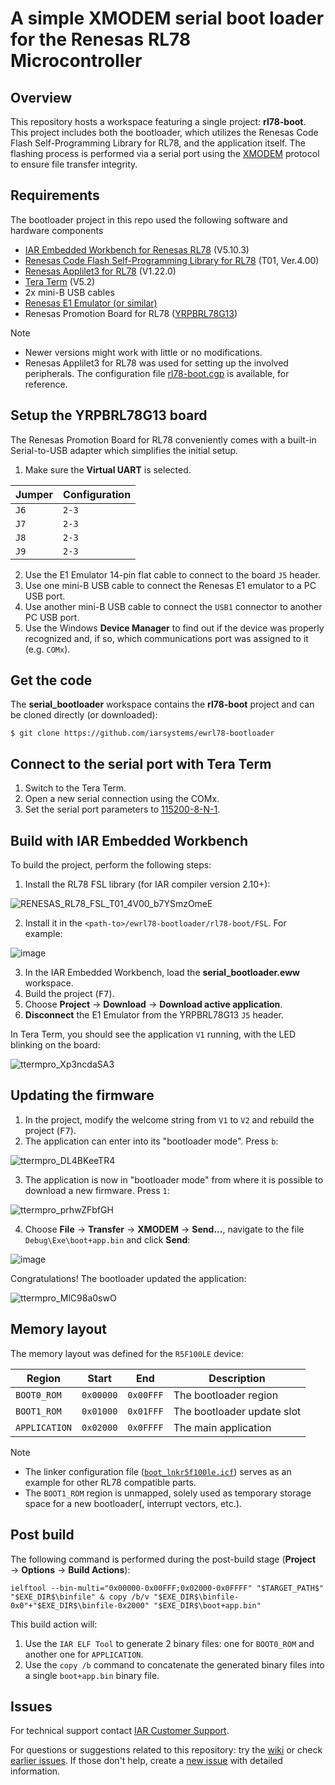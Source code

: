 # A simple XMODEM serial boot loader<br>for the Renesas RL78 Microcontroller

## Overview
This repository hosts a workspace featuring a single project: __rl78-boot__. This project includes both the bootloader, which utilizes the Renesas Code Flash Self-Programming Library for RL78, and the application itself. The flashing process is performed via a serial port using the [XMODEM](https://en.wikipedia.org/wiki/XMODEM) protocol to ensure file transfer integrity.

## Requirements
The bootloader project in this repo used the following software and hardware components
- [IAR Embedded Workbench for Renesas RL78](https://iar.com/ewrl78) (V5.10.3)
- [Renesas Code Flash Self-Programming Library for RL78](https://www.renesas.com/us/en/software-tool/code-flash-libraries-flash-self-programming-libraries) (T01, Ver.4.00)
- [Renesas Applilet3 for RL78](https://renesas.com/applilet) (V1.22.0)
- [Tera Term](https://github.com/TeraTermProject/teraterm/releases/latest) (V5.2)
- 2x mini-B USB cables
- [Renesas E1 Emulator (or similar)](https://renesas.com/e1)
- Renesas Promotion Board for RL78 ([YRPBRL78G13](https://renesas.com/yrpbrl78g13))

>[!NOTE]
>- Newer versions might work with little or no modifications.
>- Renesas Applilet3 for RL78 was used for setting up the involved peripherals. The configuration file [rl78-boot.cgp](rl78-boot/rl78-boot.cgp) is available, for reference.

## Setup the YRPBRL78G13 board
The Renesas Promotion Board for RL78 conveniently comes with a built-in Serial-to-USB adapter which simplifies the initial setup.

1) Make sure the __Virtual UART__ is selected.

| Jumper | Configuration |
| -      | -             |
| `J6`   | `2-3`         |
| `J7`   | `2-3`         |
| `J8`   | `2-3`         |
| `J9`   | `2-3`         |

2) Use the E1 Emulator 14-pin flat cable to connect to the board `J5` header.
3) Use one mini-B USB cable to connect the Renesas E1 emulator to a PC USB port.
4) Use another mini-B USB cable to connect the `USB1` connector to another PC USB port.
5) Use the Windows __Device Manager__ to find out if the device was properly recognized and, if so, which communications port was assigned to it (e.g. `COMx`).


## Get the code
The __serial_bootloader__ workspace contains the __rl78-boot__ project and can be cloned directly (or downloaded):
```
$ git clone https://github.com/iarsystems/ewrl78-bootloader
```

## Connect to the serial port with Tera Term
1) Switch to the Tera Term.
2) Open a new serial connection using the COMx.
3) Set the serial port parameters to [115200-8-N-1](https://en.wikipedia.org/wiki/8-N-1).


## Build with IAR Embedded Workbench
To build the project, perform the following steps:

1) Install the RL78 FSL library (for IAR compiler version 2.10+):
   
![RENESAS_RL78_FSL_T01_4V00_b7YSmzOmeE](https://github.com/user-attachments/assets/c68600ef-fd21-4b89-811f-2ba4edf86c73)

2) Install it in the `<path-to>/ewrl78-bootloader/rl78-boot/FSL`. For example:

![image](https://github.com/user-attachments/assets/6b32c5c1-9bda-4138-9474-2d23ff4cbb5c)

3) In the IAR Embedded Workbench, load the __serial_bootloader.eww__ workspace.
4) Build the project (<kbd>F7</kbd>).
5) Choose __Project__ → __Download__ → __Download active application__.
6) __Disconnect__ the E1 Emulator from the YRPBRL78G13 `J5` header.

In Tera Term, you should see the application `V1` running, with the LED blinking on the board:

![ttermpro_Xp3ncdaSA3](https://github.com/user-attachments/assets/05fed6b7-752d-4d3b-83e8-4230999e0828)


## Updating the firmware
1) In the project, modify the welcome string from `V1` to `V2` and rebuild the project (<kbd>F7</kbd>).
2) The application can enter into its "bootloader mode". Press `b`:

![ttermpro_DL4BKeeTR4](https://github.com/user-attachments/assets/8669373b-0e0d-4b66-9545-6dff2acd3d07)

3) The application is now in "bootloader mode" from where it is possible to download a new firmware. Press `1`:

![ttermpro_prhwZFbfGH](https://github.com/user-attachments/assets/1233107d-fbd6-47a0-aa16-2404b9fe785c)

4) Choose __File__ → __Transfer__ → __XMODEM__ → __Send...__, navigate to the file `Debug\Exe\boot+app.bin` and click __Send__:

![image](https://github.com/user-attachments/assets/61a88220-bc84-48ef-8cf1-6df975f9e6a1)

Congratulations! The bootloader updated the application:

![ttermpro_MlC98a0swO](https://github.com/user-attachments/assets/714b0639-6243-4535-8dcd-3d7b957373d6)


## Memory layout
The memory layout was defined for the `R5F100LE` device:

| Region        | Start     | End       | Description                |
| -             | -         | -         | -                          | 
| `BOOT0_ROM`   | `0x00000` | `0x00FFF` | The bootloader region      |
| `BOOT1_ROM`   | `0x01000` | `0x01FFF` | The bootloader update slot |
| `APPLICATION` | `0x02000` | `0x0FFFF` | The main application       |

>[!NOTE]
>- The linker configuration file ([`boot_lnkr5f100le.icf`](rl78-boot/boot_lnkr5f100le.icf)) serves as an example for other RL78 compatible parts.
>- The `BOOT1_ROM` region is unmapped, solely used as temporary storage space for a new bootloader(, interrupt vectors, etc.).


## Post build
The following command is performed during the post-build stage (__Project__ → __Options__ → __Build Actions__):
```
ielftool --bin-multi="0x00000-0x00FFF;0x02000-0x0FFFF" "$TARGET_PATH$" "$EXE_DIR$\binfile" & copy /b/v "$EXE_DIR$\binfile-0x0"+"$EXE_DIR$\binfile-0x2000" "$EXE_DIR$\boot+app.bin"
```
This build action will:
1) Use the `IAR ELF Tool` to generate 2 binary files: one for `BOOT0_ROM` and another one for `APPLICATION`.
2) Use the `copy /b` command to concatenate the generated binary files into a single `boot+app.bin` binary file.


## Issues
For technical support contact [IAR Customer Support][url-iar-customer-support].

For questions or suggestions related to this repository: try the [wiki][url-repo-wiki] or check [earlier issues][url-repo-issue-old]. If those don't help, create a [new issue][url-repo-issue-new] with detailed information.

<!-- Links -->
[url-iar-customer-support]: https://iar.my.site.com/mypages/s/contactsupport

[url-repo-wiki]:           https://github.com/iarsystems/ewrl78-bootloader/wiki
[url-repo-issue-new]:      https://github.com/iarsystems/ewrl78-bootloader/issues/new
[url-repo-issue-old]:      https://github.com/iarsystems/ewrl78-bootloader/issues?q=is%3Aissue+is%3Aopen%7Cclosed
